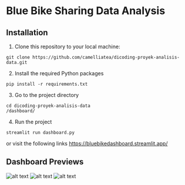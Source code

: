 # Blue Bike Sharing Data Analysis

## Installation
1. Clone this repository to your local machine:
```
git clone https://github.com/camelliatea/dicoding-proyek-analisis-data.git
```
2. Install the required Python packages
```
pip install -r requirements.txt
```
3. Go to the project directory
```
cd dicoding-proyek-analisis-data
/dashboard/
```
4. Run the project
```
streamlit run dashboard.py
```
or visit the following links
https://bluebikedashboard.streamlit.app/

## Dashboard Previews
![alt text](preview/image.png)
![alt text](preview/image-2.png)
![alt text](preview/image-1.png)

